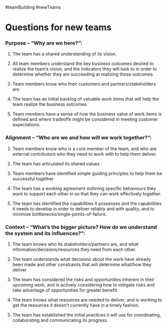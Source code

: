 #teamBuilding #newTeams

Questions for new teams
=======================

### **Purpose – “Why are we here?”:**

1.  The team has a shared understanding of its vision.

2.  All team members understand the key business outcomes desired to realize the team’s vision, and the indicators they will look to in order to determine whether they are succeeding at realizing those outcomes.

3.  Team members know who their customers and partners/stakeholders are

4.  The team has an initial backlog of valuable work items that will help the team realize the business outcomes

5.  Team members have a sense of how the business value of work items is defined and where tradeoffs might be considered in meeting customer expectations.

### **Alignment – “Who are we and how will we work together?”:**

1.  Team members know who is a core member of the team, and who are external contributors who they need to work with to help them deliver.

2.  The team has articulated its shared values

3.  Team members have identified simple guiding principles to help them be successful together

4.  The team has a working agreement outlining specific behaviours they want to support each other in so that they can work effectively together.

5.  The team has identified the capabilities it possesses and the capabilities it needs to develop in order to deliver reliably and with quality, and to minimize bottlenecks/single-points-of-failure.

### **Context – “What’s the bigger picture? How do we understand the system and its influences?”:**

1.  The team knows who its stakeholders/partners are, and what information/decisions/resources they need from each other.

2.  The team understands what decisions about the work have already been made and other constraints that will determine what/how they deliver

3.  The team has considered the risks and opportunities inherent in their upcoming work, and is actively considering how to mitigate risks and take advantage of opportunities for greater benefit.

4.  The team knows what resources are needed to deliver, and is working to get the resources it doesn’t currently have in a timely fashion.

5.  The team has established the initial practices it will use for coordinating, collaborating and communicating its progress.